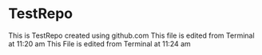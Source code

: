 # TestRepo
This is TestRepo created using github.com
This file is edited from Terminal at 11:20 am
This File is edited from Terminal at 11:24 am
